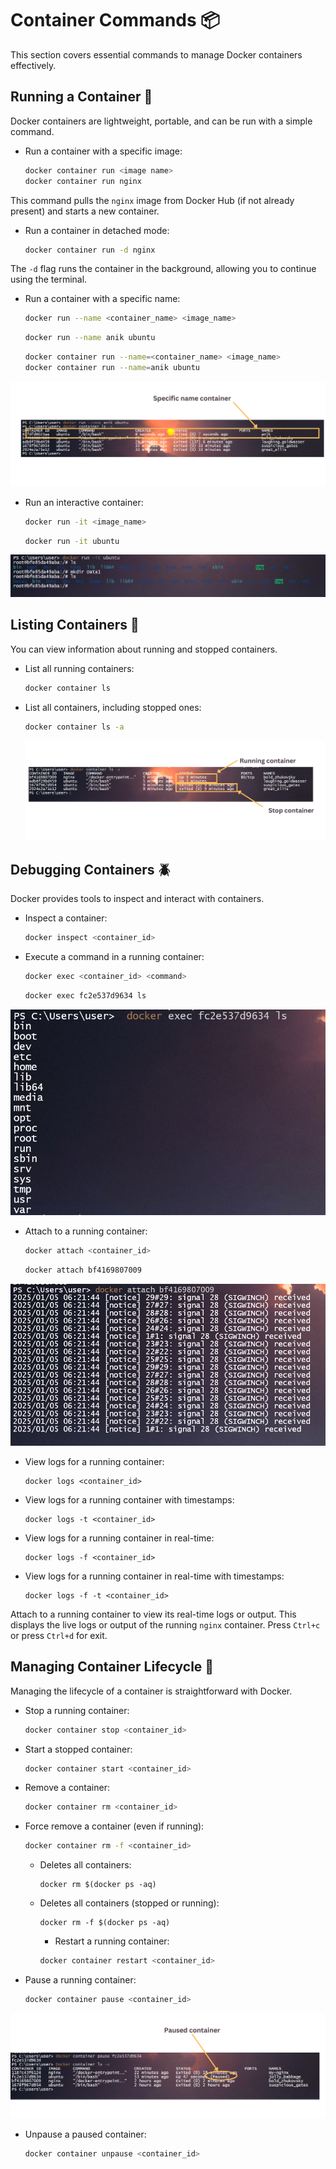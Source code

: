 # Container Commands  📦

This section covers essential commands to manage Docker containers effectively.

## Running a Container 🏃

Docker containers are lightweight, portable, and can be run with a simple command.

- Run a container with a specific image:
  ```bash
  docker container run <image name>
  docker container run nginx
  ```
This command pulls the `nginx` image from Docker Hub (if not already present) and starts a new container.
- Run a container in detached mode:
  ```bash
  docker container run -d nginx
  ```
The `-d` flag runs the container in the background, allowing you to continue using the terminal.

- Run a container with a specific name:
  ```bash
  docker run --name <container_name> <image_name>
  ```
  ```bash
  docker run --name anik ubuntu
  ```
  ```bash
  docker container run --name=<container_name> <image_name>
  docker container run --name=anik ubuntu
  ```
<img src="https://github.com/anik-devops11/Docker-For-Beginners/blob/main/Images/specific-name.png" border="0">

- Run an interactive container:

  ```bash
  docker run -it <image_name>
  ```
  ```bash
  docker run -it ubuntu
  ```

<img src="https://github.com/anik-devops11/Docker-For-Beginners/blob/main/Images/interactive.png" border="0">
  <br>
  
## Listing Containers  📃
You can view information about running and stopped containers.
- List all running containers:
  ```bash
  docker container ls
  ```
- List all containers, including stopped ones:
  ```bash
  docker container ls -a
  ```
  <img src="https://github.com/anik-devops11/Docker-For-Beginners/blob/main/Images/All-Container.png" border="0">
  <br>

## Debugging Containers  🪲
Docker provides tools to inspect and interact with containers.
- Inspect a container:
  ```bash
  docker inspect <container_id>
  ```
- Execute a command in a running container:
  ```bash
  docker exec <container_id> <command>
  ```
  ```bash
  docker exec fc2e537d9634 ls
  ```
<img src="https://github.com/anik-devops11/Docker-For-Beginners/blob/main/Images/execute.png" border="0">
<br>

- Attach to a running container:
  ```bash
  docker attach <container_id>
  ```
  ```bash
  docker attach bf4169807009
  ```
<img src="https://github.com/anik-devops11/Docker-For-Beginners/blob/main/Images/attach.png" border="0">

- View logs for a running container:
  ```
  docker logs <container_id>
  ```
- View logs for a running container with timestamps:
  ```
  docker logs -t <container_id>
  ```
- View logs for a running container in real-time:
  ```
  docker logs -f <container_id>
  ```
- View logs for a running container in real-time with timestamps:
  ```
  docker logs -f -t <container_id>
  ```

Attach to a running container to view its real-time logs or output. This displays the live logs or output of the running `nginx` container.
Press `Ctrl+c` or press `Ctrl+d` for exit.

## Managing Container Lifecycle 🔄
Managing the lifecycle of a container is straightforward with Docker.

- Stop a running container:
    ```bash
    docker container stop <container_id>
    ```
- Start a stopped container:
    ```bash
    docker container start <container_id>
    ```
- Remove a container:
    ```bash
    docker container rm <container_id>
    ```
- Force remove a container (even if running):
    ```bash
    docker container rm -f <container_id>
    ```
  - Deletes all containers:
    ```
    docker rm $(docker ps -aq)
    ```
  - Deletes all containers (stopped or running):
    ```
    docker rm -f $(docker ps -aq)
    ```
    - Restart a running container:
    ```bash
    docker container restart <container_id>
    ```
- Pause a running container:
    ```bash
    docker container pause <container_id>
    ```
<img src="https://github.com/anik-devops11/Docker-For-Beginners/blob/main/Images/pause.png" border="0">

- Unpause a paused container:
    ```bash
    docker container unpause <container_id>
    ```
